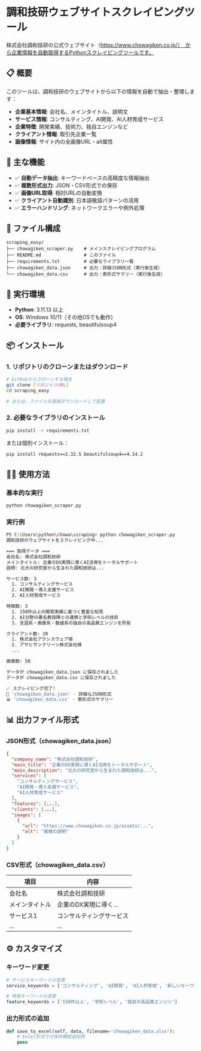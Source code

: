 # 調和技研ウェブサイトスクレイピングツール

株式会社調和技研の公式ウェブサイト（https://www.chowagiken.co.jp/）　から企業情報を自動取得するPythonスクレイピングツールです。

## 📋 概要

このツールは、調和技研のウェブサイトから以下の情報を自動で抽出・整理します：

- **企業基本情報**: 会社名、メインタイトル、説明文
- **サービス情報**: コンサルティング、AI開発、AI人材育成サービス
- **企業特徴**: 開発実績、技術力、独自エンジンなど
- **クライアント情報**: 取引先企業一覧
- **画像情報**: サイト内の全画像URL・alt属性

## 🚀 主な機能

- ✅ **自動データ抽出**: キーワードベースの高精度な情報抽出
- ✅ **複数形式出力**: JSON・CSV形式での保存
- ✅ **画像URL取得**: 相対URLの自動変換
- ✅ **クライアント自動識別**: 日本語敬語パターンの活用
- ✅ **エラーハンドリング**: ネットワークエラーや例外処理

## 📁 ファイル構成

```
scraping_easy/
├── chowagiken_scraper.py    # メインスクレイピングプログラム
├── README.md                # このファイル
├── requirements.txt         # 必要なライブラリ一覧
├── chowagiken_data.json     # 出力：詳細JSON形式（実行後生成）
└── chowagiken_data.csv      # 出力：表形式サマリー（実行後生成）
```

## 🔧 実行環境

- **Python**: 3.11.13 以上
- **OS**: Windows 10/11（その他OSでも動作）
- **必要ライブラリ**: requests, beautifulsoup4

## 📦 インストール

### 1. リポジトリのクローンまたはダウンロード

```bash
# GitHubからクローンする場合
git clone [リポジトリURL]
cd scraping_easy

# または、ファイルを直接ダウンロードして配置
```

### 2. 必要なライブラリのインストール

```bash
pip install -r requirements.txt
```

または個別インストール：

```bash
pip install requests==2.32.5 beautifulsoup4==4.14.2
```

## 🏃‍♂️ 使用方法

### 基本的な実行

```bash
python chowagiken_scraper.py
```

### 実行例

```bash
PS C:\Users\python\chowa\scraping> python chowagiken_scraper.py
調和技研のウェブサイトをスクレイピング中...

=== 取得データ ===
会社名: 株式会社調和技研
メインタイトル: 企業のDX実現に導くAI活用をトータルサポート
説明: 北大の研究室から生まれた調和技研は...

サービス数: 3
  1. コンサルティングサービス
  2. AI開発・導入支援サービス
  3. AI人材育成サービス

特徴数: 3
  1. 150件以上の開発実績に基づく豊富な知見
  2. AI分野の著名教授陣との連携と学術レベルの技術
  3. 言語系・画像系・数値系の独自の高品質エンジンを所有

クライアント数: 20
  1. 株式会社アクシスウェア様
  2. アサヒサンクリーン株式会社様
  ...

画像数: 50

データが chowagiken_data.json に保存されました
データが chowagiken_data.csv に保存されました

✅ スクレイピング完了!
📁 'chowagiken_data.json' - 詳細なJSON形式
📊 'chowagiken_data.csv' - 表形式のサマリー
```

## 📊 出力ファイル形式

### JSON形式（chowagiken_data.json）
```json
{
  "company_name": "株式会社調和技研",
  "main_title": "企業のDX実現に導くAI活用をトータルサポート",
  "main_description": "北大の研究室から生まれた調和技研は...",
  "services": [
    "コンサルティングサービス",
    "AI開発・導入支援サービス",
    "AI人材育成サービス"
  ],
  "features": [...],
  "clients": [...],
  "images": [
    {
      "url": "https://www.chowagiken.co.jp/assets/...",
      "alt": "画像の説明"
    }
  ]
}
```

### CSV形式（chowagiken_data.csv）
| 項目 | 内容 |
|------|------|
| 会社名 | 株式会社調和技研 |
| メインタイトル | 企業のDX実現に導く... |
| サービス1 | コンサルティングサービス |
| ... | ... |

## ⚙️ カスタマイズ

### キーワード変更

```python
# サービスキーワードの変更
service_keywords = ['コンサルティング', 'AI開発', 'AI人材育成', '新しいキーワード']

# 特徴キーワードの変更
feature_keywords = ['150件以上', '学術レベル', '独自の高品質エンジン']
```

### 出力形式の追加

```python
def save_to_excel(self, data, filename='chowagiken_data.xlsx'):
    # Excel形式での保存機能追加例
    pass
```

